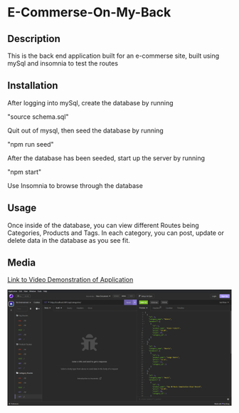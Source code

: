 # E-Commerse-On-My-Back


## Description
This is the back end application built for an e-commerse site, built using mySql and insomnia to test the routes

## Installation
After logging into mySql, create the database by running 

"source schema.sql"

Quit out of mysql, then seed the database by running

"npm run seed"

After the database has been seeded, start up the server by running 

"npm start"

Use Insomnia to browse through the database

## Usage
Once inside of the database, you can view different Routes being Categories, Products and Tags. In each category, you can post, update or delete data in the database as you see fit.

## Media

[Link to Video Demonstration of Application](https://drive.google.com/file/d/1Cd1HDjI9WyHxel0rboxhCTkAXc7Ommed/view)


![Application Screenshot](./assets/Screenshot%20(135).png)

